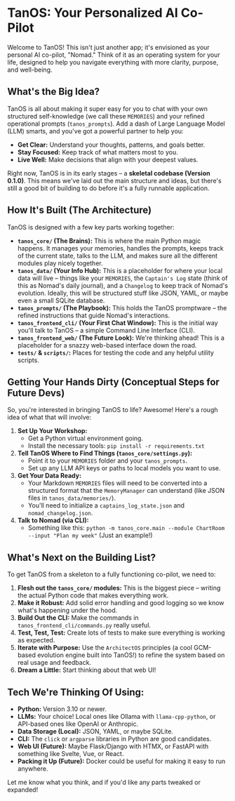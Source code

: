 # TanOS: Your Personalized AI Co-Pilot

Welcome to TanOS! This isn't just another app; it's envisioned as your personal AI co-pilot, "Nomad." Think of it as an operating system for your life, designed to help you navigate everything with more clarity, purpose, and well-being.

## What's the Big Idea?

TanOS is all about making it super easy for you to chat with your own structured self-knowledge (we call these `MEMORIES`) and your refined operational prompts (`tanos_prompts`). Add a dash of Large Language Model (LLM) smarts, and you've got a powerful partner to help you:

* **Get Clear:** Understand your thoughts, patterns, and goals better.
* **Stay Focused:** Keep track of what matters most to you.
* **Live Well:** Make decisions that align with your deepest values.

Right now, TanOS is in its early stages – a **skeletal codebase (Version 0.1.0)**. This means we've laid out the main structure and ideas, but there's still a good bit of building to do before it's a fully runnable application.

## How It's Built (The Architecture)

TanOS is designed with a few key parts working together:

* **`tanos_core/` (The Brains):** This is where the main Python magic happens. It manages your memories, handles the prompts, keeps track of the current state, talks to the LLM, and makes sure all the different modules play nicely together.
* **`tanos_data/` (Your Info Hub):** This is a placeholder for where your local data will live – things like your `MEMORIES`, the `Captain's Log` state (think of this as Nomad's daily journal), and a `Changelog` to keep track of Nomad's evolution. Ideally, this will be structured stuff like JSON, YAML, or maybe even a small SQLite database.
* **`tanos_prompts/` (The Playbook):** This holds the TanOS promptware – the refined instructions that guide Nomad's interactions.
* **`tanos_frontend_cli/` (Your First Chat Window):** This is the initial way you'll talk to TanOS – a simple Command Line Interface (CLI).
* **`tanos_frontend_web/` (The Future Look):** We're thinking ahead! This is a placeholder for a snazzy web-based interface down the road.
* **`tests/` & `scripts/`:** Places for testing the code and any helpful utility scripts.

## Getting Your Hands Dirty (Conceptual Steps for Future Devs)

So, you're interested in bringing TanOS to life? Awesome! Here's a rough idea of what that will involve:

1.  **Set Up Your Workshop:**
    * Get a Python virtual environment going.
    * Install the necessary tools: `pip install -r requirements.txt`
2.  **Tell TanOS Where to Find Things (`tanos_core/settings.py`):**
    * Point it to your `MEMORIES` folder and your `tanos_prompts`.
    * Set up any LLM API keys or paths to local models you want to use.
3.  **Get Your Data Ready:**
    * Your Markdown `MEMORIES` files will need to be converted into a structured format that the `MemoryManager` can understand (like JSON files in `tanos_data/memories/`).
    * You'll need to initialize a `captains_log_state.json` and `nomad_changelog.json`.
4.  **Talk to Nomad (via CLI):**
    * Something like this: `python -m tanos_core.main --module ChartRoom --input "Plan my week"` (Just an example!)

## What's Next on the Building List?

To get TanOS from a skeleton to a fully functioning co-pilot, we need to:

1.  **Flesh out the `tanos_core/` modules:** This is the biggest piece – writing the actual Python code that makes everything work.
2.  **Make it Robust:** Add solid error handling and good logging so we know what's happening under the hood.
3.  **Build Out the CLI:** Make the commands in `tanos_frontend_cli/commands.py` really useful.
4.  **Test, Test, Test:** Create lots of tests to make sure everything is working as expected.
5.  **Iterate with Purpose:** Use the `ArchitectOS` principles (a cool GCM-based evolution engine built into TanOS!) to refine the system based on real usage and feedback.
6.  **Dream a Little:** Start thinking about that web UI!

## Tech We're Thinking Of Using:

* **Python:** Version 3.10 or newer.
* **LLMs:** Your choice! Local ones like Ollama with `llama-cpp-python`, or API-based ones like OpenAI or Anthropic.
* **Data Storage (Local):** JSON, YAML, or maybe SQLite.
* **CLI:** The `click` or `argparse` libraries in Python are good candidates.
* **Web UI (Future):** Maybe Flask/Django with HTMX, or FastAPI with something like Svelte, Vue, or React.
* **Packing it Up (Future):** Docker could be useful for making it easy to run anywhere.

Let me know what you think, and if you'd like any parts tweaked or expanded!
